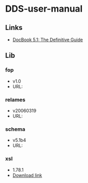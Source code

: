 # DDS-user-manual
        
## Links
 * [DocBook 5.1: The Definitive Guide](http://docbook.org/tdg51/en/html/)

## Lib

### fop

 * v1.0
 * URL: 

### relames
 
 * v20060319
 * URL: 
 
### schema

 * v5.1b4
 * URL: 
 
### xsl

 * 1.78.1 
 * [Download link](http://sourceforge.net/projects/docbook/files/docbook-xsl-ns/1.78.1/)


